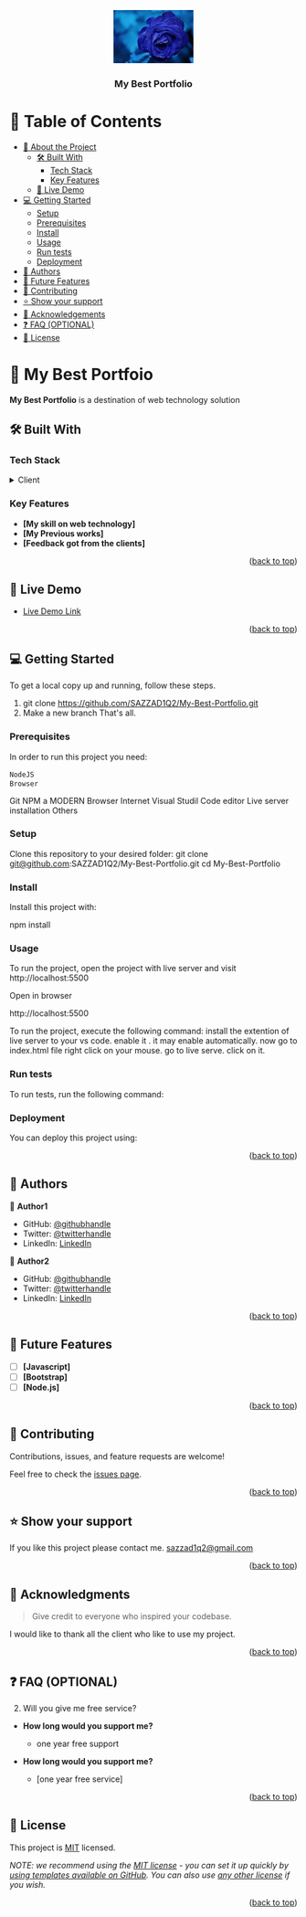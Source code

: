 <a name="readme-top"></a>



<div align="center">
 
  <img src="img/index.jpg" alt="logo" width="140"  height="auto" />
  <br/>

  <h3><b>My Best Portfolio</b></h3>

</div>

<!-- TABLE OF CONTENTS -->

# 📗 Table of Contents

- [📖 About the Project](#about-project)
  - [🛠 Built With](#built-with)
    - [Tech Stack](#tech-stack)
    - [Key Features](#key-features)
  - [🚀 Live Demo](#live-demo)
- [💻 Getting Started](#getting-started)
  - [Setup](#setup)
  - [Prerequisites](#prerequisites)
  - [Install](#install)
  - [Usage](#usage)
  - [Run tests](#run-tests)
  - [Deployment](#triangular_flag_on_post-deployment)
- [👥 Authors](#authors)
- [🔭 Future Features](#future-features)
- [🤝 Contributing](#contributing)
- [⭐️ Show your support](#support)
- [🙏 Acknowledgements](#acknowledgements)
- [❓ FAQ (OPTIONAL)](#faq)
- [📝 License](#license)

<!-- PROJECT DESCRIPTION -->

# 📖 My Best Portfoio <a name="about-project"></a>

**My Best Portfolio** is a destination of web technology solution

## 🛠 Built With <a name="built-with"></a>

### Tech Stack <a name="tech-stack"></a>



<details>
  <summary>Client</summary>
  <ul>
    <li><a href="https://reactjs.org/">HTML and CSS</a></li>
  </ul>
</details>



<!-- Features -->

### Key Features <a name="key-features"></a>


- **[My skill on web technology]**
- **[My Previous works]**
- **[Feedback got from the clients]**

<p align="right">(<a href="#readme-top">back to top</a>)</p>

<!-- LIVE DEMO -->

## 🚀 Live Demo <a name="live-demo"></a>


- [Live Demo Link](https://yourdeployedapplicationlink.com)

<p align="right">(<a href="#readme-top">back to top</a>)</p>

<!-- GETTING STARTED -->

## 💻 Getting Started <a name="getting-started"></a>



To get a local copy up and running, follow these steps.
1. git clone https://github.com/SAZZAD1Q2/My-Best-Portfolio.git
2. Make a new branch
That's all.

### Prerequisites

In order to run this project you need:

    NodeJS
    Browser

Git 
NPM
a MODERN Browser
Internet
Visual Studil Code editor
Live server installation
Others


### Setup

Clone this repository to your desired folder:
  git clone git@github.com:SAZZAD1Q2/My-Best-Portfolio.git
  cd My-Best-Portfolio

### Install

Install this project with:

  npm install

### Usage
To run the project, open the project with live server and visit http://localhost:5500

Open in browser

http://localhost:5500

To run the project, execute the following command:
install the extention of live server to your vs code.
enable it . it may enable automatically.
now go to index.html file
right click on your mouse.
go to live serve.
click on it.



### Run tests

To run tests, run the following command:



### Deployment

You can deploy this project using:



<p align="right">(<a href="#readme-top">back to top</a>)</p>

<!-- AUTHORS -->

## 👥 Authors <a name="authors"></a>


👤 **Author1**

- GitHub: [@githubhandle](https://github.com/githubhandle)
- Twitter: [@twitterhandle](https://twitter.com/twitterhandle)
- LinkedIn: [LinkedIn](https://linkedin.com/in/linkedinhandle)

👤 **Author2**

- GitHub: [@githubhandle](https://github.com/githubhandle)
- Twitter: [@twitterhandle](https://twitter.com/twitterhandle)
- LinkedIn: [LinkedIn](https://linkedin.com/in/linkedinhandle)

<p align="right">(<a href="#readme-top">back to top</a>)</p>



## 🔭 Future Features <a name="future-features"></a>


- [ ] **[Javascript]**
- [ ] **[Bootstrap]**
- [ ] **[Node.js]**

<p align="right">(<a href="#readme-top">back to top</a>)</p>



## 🤝 Contributing <a name="contributing"></a>

Contributions, issues, and feature requests are welcome!

Feel free to check the [issues page](../../issues/).

<p align="right">(<a href="#readme-top">back to top</a>)</p>

<!-- SUPPORT -->

## ⭐️ Show your support <a name="support"></a>

If you like this project please contact me. sazzad1q2@gmail.com

<p align="right">(<a href="#readme-top">back to top</a>)</p>

<!-- ACKNOWLEDGEMENTS -->

## 🙏 Acknowledgments <a name="acknowledgements"></a>

> Give credit to everyone who inspired your codebase.

I would like to thank all the client who like to use  my project.

<p align="right">(<a href="#readme-top">back to top</a>)</p>

<!-- FAQ (optional) -->

## ❓ FAQ (OPTIONAL) <a name="faq"></a>


2. Will you give me free service?

- **How long would you support me?**

  - one year free support

- **How long would you support me?**

  - [one year free service]

<p align="right">(<a href="#readme-top">back to top</a>)</p>

<!-- LICENSE -->

## 📝 License <a name="license"></a>

This project is [MIT](./LICENSE) licensed.

_NOTE: we recommend using the [MIT license](https://choosealicense.com/licenses/mit/) - you can set it up quickly by [using templates available on GitHub](https://docs.github.com/en/communities/setting-up-your-project-for-healthy-contributions/adding-a-license-to-a-repository). You can also use [any other license](https://choosealicense.com/licenses/) if you wish._

<p align="right">(<a href="#readme-top">back to top</a>)</p>
